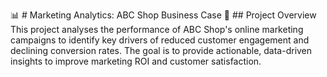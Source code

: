 📊 # Marketing Analytics: ABC Shop Business Case
🧠 ## Project Overview
This project analyses the performance of ABC Shop's online marketing campaigns to identify key drivers of reduced customer engagement and declining conversion rates. The goal is to provide actionable, data-driven insights to improve marketing ROI and customer satisfaction.
